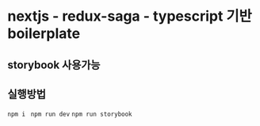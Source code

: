 # nextjs - redux-saga - typescript 기반 boilerplate

## storybook 사용가능


## 실행방법
``` npm i ```
``` npm run dev```
``` npm run storybook ```
